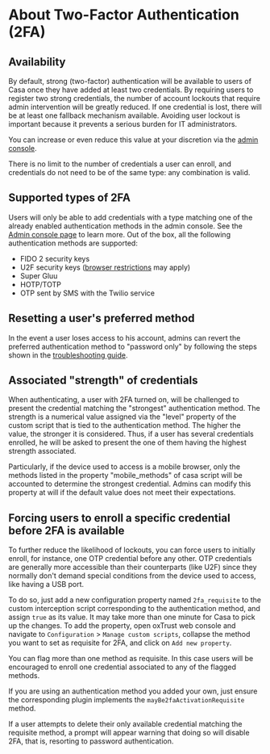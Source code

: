 # About Two-Factor Authentication (2FA)

## Availability

By default, strong (two-factor) authentication will be available to users of Casa once they have added at least two credentials. By requiring users to register two strong credentials, the number of account lockouts that require admin intervention will be greatly reduced. If one credential is lost, there will be at least one fallback mechanism available. Avoiding user lockout is important because it prevents a serious burden for IT administrators.

You can increase or even reduce this value at your discretion via the [admin console](admin-console.md#2fa-settings).

There is no limit to the number of credentials a user can enroll, and credentials do not need to be of the same type: any combination is valid. 

## Supported types of 2FA

Users will only be able to add credentials with a type matching one of the already enabled authentication methods in the admin console. See the [Admin console page](./admin-console.md/#enabled-methods) to learn more. Out of the box, all the following authentication methods are supported:

- FIDO 2 security keys
- U2F security keys ([browser restrictions](./faq.md#u2f-restrictions) may apply)
- Super Gluu
- HOTP/TOTP
- OTP sent by SMS with the Twilio service

## Resetting a user's preferred method

In the event a user loses access to his account, admins can revert the preferred authentication method to "password only" by following the steps shown in the [troubleshooting guide](./faq.md).

## Associated "strength" of credentials

When authenticating, a user with 2FA turned on, will be challenged to present the credential matching the "strongest" authentication method. The strength is a numerical value assigned via the "level" property of the custom script that is tied to the authentication method. The higher the value, the stronger it is considered. Thus, if a user has several credentials enrolled, he will be asked to present the one of them having the highest strength associated. 

Particularly, if the device used to access is a mobile browser, only the methods listed in the property "mobile_methods" of casa script will be accounted to determine the strongest credential. Admins can modify this property at will if the default value does not meet their expectations.

## Forcing users to enroll a specific credential before 2FA is available

To further reduce the likelihood of lockouts, you can force users to initially enroll, for instance, one OTP credential before any other. OTP credentials are generally more accessible than their counterparts (like U2F) since they normally don't demand special conditions from the device used to access, like having a USB port.

To do so, just add a new configuration property named `2fa_requisite` to the custom interception script corresponding to the authentication method, and assign `true` as its value. It may take more than one minute for Casa to pick up the changes. To add the property, open oxTrust web console and navigate to `Configuration` > `Manage custom scripts`, collapse the method you want to set as requisite for 2FA, and click on `Add new property`.

You can flag more than one method as requisite. In this case users will be encouraged to enroll one credential associated to any of the flagged methods.

If you are using an authentication method you added your own, just ensure the corresponding plugin implements the `mayBe2faActivationRequisite` method.

If a user attempts to delete their only available credential matching the requisite method, a prompt will appear warning that doing so will disable 2FA, that is, resorting to password authentication.
